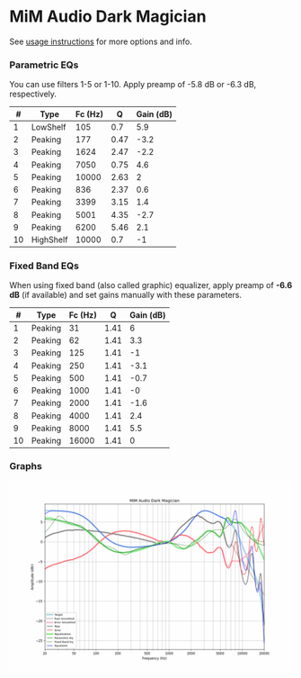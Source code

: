 # MiM Audio Dark Magician
See [usage instructions](https://github.com/jaakkopasanen/AutoEq#usage) for more options and info.

### Parametric EQs
You can use filters 1-5 or 1-10. Apply preamp of -5.8 dB or -6.3 dB, respectively.

|   # | Type      |   Fc (Hz) |    Q |   Gain (dB) |
|-----|-----------|-----------|------|-------------|
|   1 | LowShelf  |       105 | 0.7  |         5.9 |
|   2 | Peaking   |       177 | 0.47 |        -3.2 |
|   3 | Peaking   |      1624 | 2.47 |        -2.2 |
|   4 | Peaking   |      7050 | 0.75 |         4.6 |
|   5 | Peaking   |     10000 | 2.63 |         2   |
|   6 | Peaking   |       836 | 2.37 |         0.6 |
|   7 | Peaking   |      3399 | 3.15 |         1.4 |
|   8 | Peaking   |      5001 | 4.35 |        -2.7 |
|   9 | Peaking   |      6200 | 5.46 |         2.1 |
|  10 | HighShelf |     10000 | 0.7  |        -1   |

### Fixed Band EQs
When using fixed band (also called graphic) equalizer, apply preamp of **-6.6 dB** (if available) and set gains manually with these parameters.

|   # | Type    |   Fc (Hz) |    Q |   Gain (dB) |
|-----|---------|-----------|------|-------------|
|   1 | Peaking |        31 | 1.41 |         6   |
|   2 | Peaking |        62 | 1.41 |         3.3 |
|   3 | Peaking |       125 | 1.41 |        -1   |
|   4 | Peaking |       250 | 1.41 |        -3.1 |
|   5 | Peaking |       500 | 1.41 |        -0.7 |
|   6 | Peaking |      1000 | 1.41 |        -0   |
|   7 | Peaking |      2000 | 1.41 |        -1.6 |
|   8 | Peaking |      4000 | 1.41 |         2.4 |
|   9 | Peaking |      8000 | 1.41 |         5.5 |
|  10 | Peaking |     16000 | 1.41 |         0   |

### Graphs
![](./MiM%20Audio%20Dark%20Magician.png)
